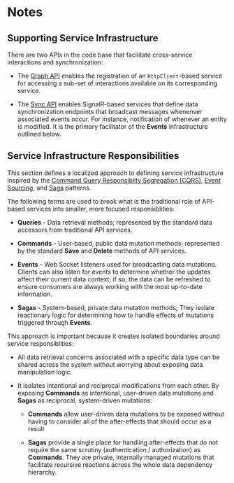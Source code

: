 # Notes

## Supporting Service Infrastructure

There are two APIs in the code base that facilitate cross-service interactions and synchronization:

* The [Graph API](./services/common/Distributed.Core/Graph/) enables the registration of an `HttpClient`-based service for accessing a sub-set of interactions available on its corresponding service.

* The [Sync API](./services/common/Distributed.Core/Sync/) enables SignalR-based services that define data synchronization endpoints that broadcast messages whenenver associated events occur. For instance, notification of whenever an entity is modified. It is the primary facilitator of the **Events** infrastructure outlined below.

## Service Infrastructure Responsibilities

This section defines a localized approach to defining service infrastructure inspired by the [Command Query Responsiblity Segregation (CQRS)](https://docs.aws.amazon.com/prescriptive-guidance/latest/modernization-data-persistence/cqrs-pattern.html), [Event Sourcing](https://docs.aws.amazon.com/prescriptive-guidance/latest/modernization-data-persistence/service-per-team.html), and [Saga](https://docs.aws.amazon.com/prescriptive-guidance/latest/modernization-data-persistence/saga-pattern.html) patterns.

The following terms are used to break what is the traditional role of API-based services into smaller, more focused responsiblities:

* **Queries** - Data retrieval methods; represented by the standard data accessors from traditional API services.

* **Commands** - User-based, public data mutation methods; represented by the standard **Save** and **Delete** methods of API services.

* **Events** - Web Socket listeners used for broadcasting data mutations. Clients can also listen for events to determine whether the updates affect their current data context; if so, the data can be refreshed to ensure consumers are always working with the most up-to-date information.

* **Sagas** - System-based, private data mutation methods; They isolate reactionary logic for determining how to handle effects of mutations triggered through **Events**.

This approach is important because it creates isolated boundaries around service responsiblities:
* All data retrieval concerns associated with a specific data type can be shared across the system without worrying about exposing data manipulation logic.

*  It isolates intentional and reciprocal modifications from each other. By exposing **Commands** as intentional, user-driven data mutations and **Sagas** as reciprocal, system-driven mutations:

    * **Commands** allow user-driven data mutations to be exposed without having to consider all of the after-effects that should occur as a result

    * **Sagas** provide a single place for handling after-effects that do not require the same scrutiny (authentication / authorization) as **Commands**. They are private, internally managed mutations that facilitate recursive reactions across the whole data dependency hierarchy.